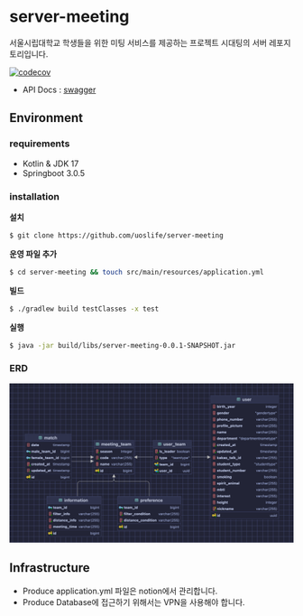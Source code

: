 # server-meeting

서울시립대학교 학생들을 위한 미팅 서비스를 제공하는 프로젝트 시대팅의 서버 레포지토리입니다.

[![codecov](https://codecov.io/gh/uoslife/server-meeting/branch/main/graph/badge.svg?token=5ZBiZirJdI)](https://codecov.io/gh/uoslife/server-meeting)

- API Docs : [swagger](https://meeting.uoslife.com/api/swagger-ui/index.html)

## Environment

### requirements
- Kotlin & JDK 17
- Springboot 3.0.5

### installation

**설치**

```bash
$ git clone https://github.com/uoslife/server-meeting
```

**운영 파일 추가**
```bash
$ cd server-meeting && touch src/main/resources/application.yml
```

**빌드**

```bash
$ ./gradlew build testClasses -x test
```

**실행**
```bash
$ java -jar build/libs/server-meeting-0.0.1-SNAPSHOT.jar
```

### ERD

![시대팅 ERD](docsource/Sidaeting-erd-2.png)

## Infrastructure

- Produce application.yml 파일은 notion에서 관리합니다.
- Produce Database에 접근하기 위해서는 VPN을 사용해야 합니다.
